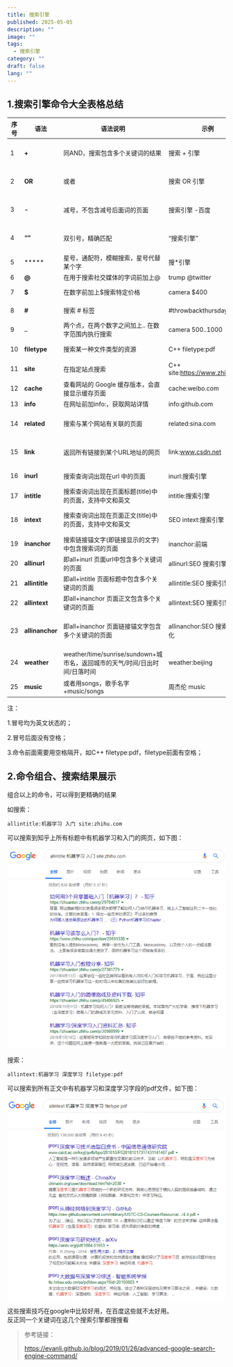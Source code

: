 ```yaml
---
title: 搜索引擎
published: 2025-05-05
description: ""
image: ""
tags:
  - 搜索引擎
category: ""
draft: false
lang: ""
---
```


## 1.搜索引擎命令大全表格总结

|序号|语法|语法说明|示例|示例说明|
|---|---|---|---|---|
|1|**+**|同AND，搜索包含多个关键词的结果|搜索 + 引擎|搜索包含【搜索】和【引擎】两个词的页面|
|2|**OR**|或者|搜索 OR 引擎|搜索包含【搜索】或【引擎】两个词的页面|
|3|**-**|减号，不包含减号后面词的页面|搜索引擎 -百度|搜索不包括【百度】的【搜索引擎】的页面|
|4|**“”**|双引号，精确匹配|“搜索引擎”|精确匹配【搜索引擎】这个关键词的页面|
|5|*****|星号，通配符，模糊搜索，星号代替某个字|搜*引擎|星号可以为任何字|
|6|**@**|在用于搜索社交媒体的字词前加上@|trump @twitter|搜索trump的twitter|
|7|**$**|在数字前加上$搜索特定价格|camera $400|搜索400$的camera|
|8|**#**|搜索 # 标签|\#throwbackthursday|搜索标签throwbackthursday|
|9|**..**|两个点，在两个数字之间加上.. 在数字范围内执行搜索|camera 500..1000|搜索500−1000的camera|
|10|**filetype**|搜索某一种文件类型的资源|C++ filetype:pdf|搜索类型为pdf的C++网页资源|
|11|**site**|在指定站点搜索|C++ site:https://www.zhihu.com|在知乎中搜索和C++相关的网页|
|12|**cache**|查看网站的 Google 缓存版本，会直接显示缓存页面|cache:weibo.com|查看微博的谷歌快照|
|13|**info**|在网址前加info:，获取网站详情|info:github.com|搜索github网站详情|
|14|**related**|搜索与某个网站有关联的页面|related:sina.com|和新浪网网站结构内容相似的一些其它网站|
|15|**link**|返回所有链接到某个URL地址的网页|link:www.csdn.net|搜索所有含指向【www.csdn.net】链接的网页|
|16|**inurl**|搜索查询词出现在url 中的页面|inurl:搜索引擎|搜索链接url中有【搜索引擎】的网页|
|17|**intitle**|搜索查询词出现在页面标题(title)中的页面，支持中文和英文|intitle:搜索引擎|搜索页面标题中有【搜索引擎】的网页|
|18|**intext**|搜索查询词出现在页面正文(title)中的页面，支持中文和英文|SEO intext:搜索引擎|在正文包含【搜索引擎】的网页中搜索【SEO】|
|19|**inanchor**|搜索链接锚文字(即链接显示的文字)中包含搜索词的页面|inanchor:前端|搜索链接锚文字中包含【前端】的页面|
|20|**allinurl**|即all+inurl 页面url中包含多个关键词的页面|allinurl:SEO 搜索引擎优化|相当于 ：inurl:SEO inurl:搜索引擎优化|
|21|**allintitle**|即all+intitle 页面标题中包含多个关键词的页面|allintitle:SEO 搜索引擎优化|相当于：intitle:SEO intitle:搜索引擎优化|
|22|**allintext**|即all+inanchor 页面正文包含多个关键词的页面|allintext:SEO 搜索引擎优化|相当于：intext:SEO intext:搜索引擎优化|
|23|**allinanchor**|即all+inanchor 页面链接锚文字包含多个关键词的页面|allinanchor:SEO 搜索引擎优化|相当于：inanchor:SEO inanchor:搜索引擎优化|
|24|**weather**|weather/time/sunrise/sundown+城市名，返回城市的天气/时间/日出时间/日落时间|weather:beijing|显示北京的天气|
|25|**music**|或者用songs，歌手名字+music/songs|周杰伦 music|返回周杰伦的各首歌曲|

注：

1.冒号均为英文状态的；

2.冒号后面没有空格；

3.命令前面需要用空格隔开，如C++ filetype:pdf，filetype前面有空格；

## 2.命令组合、搜索结果展示

组合以上的命令，可以得到更精确的结果

如搜索：

```
allintitle:机器学习 入门 site:zhihu.com
```

可以搜索到知乎上所有标题中有机器学习和入门的网页，如下图：

![](../assets/windows/搜索引擎/搜索引擎-20251006214803413.png)

搜索：

```
allintext:机器学习 深度学习 filetype:pdf
```

可以搜索到所有正文中有机器学习和深度学习字段的pdf文件，如下图：

![](../assets/windows/搜索引擎/搜索引擎-20251006214803433.png)

这些搜索技巧在google中比较好用，在百度这些就不太好用。  
反正同一个关键词在这几个搜索引擎都搜搜看

> 参考链接：
> 
>https://evanli.github.io/blog/2019/01/26/advanced-google-search-engine-command/
